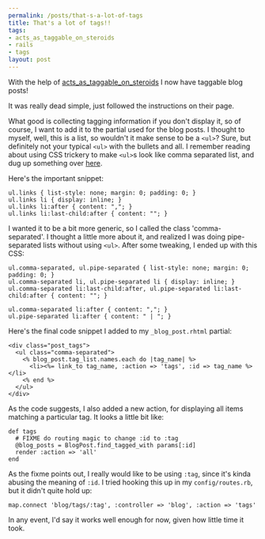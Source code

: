 ```yaml
--- 
permalink: /posts/that-s-a-lot-of-tags
title: That's a lot of tags!!
tags: 
- acts_as_taggable_on_steroids
- rails
- tags
layout: post
---
```

With the help of [acts_as_taggable_on_steroids](http://agilewebdevelopment.com/plugins/acts_as_taggable_on_steroids) I now have taggable blog posts!

It was really dead simple, just followed the instructions on their page.

What good is collecting tagging information if you don't display it, so of course, I want to add it to the partial used for the blog posts. I thought to myself, well, this is a list, so wouldn't it make sense to be a `<ul>`? Sure, but definitely not your typical `<ul>` with the bullets and all. I remember reading about using CSS trickery to make `<ul>`s look like comma separated list, and dug up something over [here](http://milov.nl/2883).

Here's the important snippet:

    ul.links { list-style: none; margin: 0; padding: 0; }
    ul.links li { display: inline; }
    ul.links li:after { content: ","; } 
    ul.links li:last-child:after { content: ""; }

I wanted it to be a bit more generic, so I called the class 'comma-separated'. I thought a little more about it, and realized I was doing pipe-separated lists without using `<ul>`. After some tweaking, I ended up with this CSS:

    ul.comma-separated, ul.pipe-separated { list-style: none; margin: 0; padding: 0; }
    ul.comma-separated li, ul.pipe-separated li { display: inline; }
    ul.comma-separated li:last-child:after, ul.pipe-separated li:last-child:after { content: ""; }

    ul.comma-separated li:after { content: ","; } 
    ul.pipe-separated li:after { content: " | "; } 

Here's the final code snippet I added to my `_blog_post.rhtml` partial:

    <div class="post_tags">
      <ul class="comma-separated">
        <% blog_post.tag_list.names.each do |tag_name| %>
          <li><%= link_to tag_name, :action => 'tags', :id => tag_name %></li>
        <% end %>
      </ul>
    </div>

As the code suggests, I also added a new action, for displaying all items matching a particular tag. It looks a little bit like:

    def tags
      # FIXME do routing magic to change :id to :tag
      @blog_posts = BlogPost.find_tagged_with params[:id]
      render :action => 'all'
    end

As the fixme points out, I really would like to be using `:tag`, since it's kinda abusing the meaning of `:id`. I tried hooking this up in my `config/routes.rb`, but it didn't quite hold up:

    map.connect 'blog/tags/:tag', :controller => 'blog', :action => 'tags'

In any event, I'd say it works well enough for now, given how little time it took.